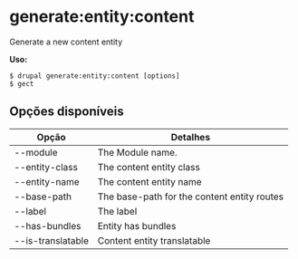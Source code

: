# generate:entity:content
Generate a new content entity

**Uso:**
```
$ drupal generate:entity:content [options]
$ gect  
```

## Opções disponíveis
Opção | Detalhes
-------|-------------
--module | The Module name.
--entity-class | The content entity class
--entity-name | The content entity name
--base-path | The base-path for the content entity routes
--label | The label
--has-bundles | Entity has bundles
--is-translatable | Content entity translatable
